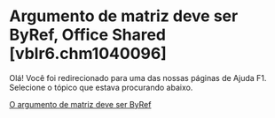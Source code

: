 
# Argumento de matriz deve ser ByRef, Office Shared [vblr6.chm1040096]

Olá! Você foi redirecionado para uma das nossas páginas de Ajuda F1. Selecione o tópico que estava procurando abaixo.

[O argumento de matriz deve ser ByRef](http://msdn.microsoft.com/library/30259938-07f7-0c89-ccfb-9b16c541e53c%28Office.15%29.aspx)
